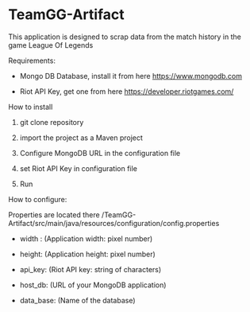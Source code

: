 # TeamGG-Artifact

This application is designed to scrap data from the match history in the game League Of Legends


Requirements:

- Mongo DB Database, install it from here https://www.mongodb.com

- Riot API Key, get one from here https://developer.riotgames.com/


How to install

1. git clone repository

2. import the project as a Maven project

4. Configure MongoDB URL in the configuration file

4. set Riot API Key in configuration file

5. Run



How to configure:

Properties are located there /TeamGG-Artifact/src/main/java/resources/configuration/config.properties

- width : (Application width: pixel number)

- height: (Application height: pixel number)

- api_key: (Riot API key: string of characters)

- host_db: (URL of your MongoDB application)

- data_base: (Name of the database)